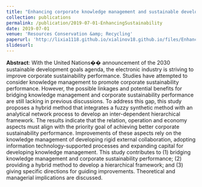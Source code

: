 ```yaml
---
title: "Enhancing corporate knowledge management and sustainable development: An inter-dependent hierarchical structure under linguistic preferences"
collection: publications
permalink: /publication/2019-07-01-EnhancingSustainability
date: 2019-07-01
venue: 'Resources Conservation &amp; Recycling'
paperurl: 'http://lixia1118.github.io/xialinov18.github.io/files/Enhancing corporate knowledge management and sustainable development An inter-dependent hierarchical structure under linguistic preferences.pdf'
slidesurl:
---
```

 **Abstract**: With the United Nations�� announcement of the 2030 sustainable development goals agenda, the electronic industry is striving to improve corporate sustainability performance. Studies have attempted to consider knowledge management to promote corporate sustainability performance. However, the possible linkages and potential benefits for bridging knowledge management and corporate sustainability performance are still lacking in previous discussions. To address this gap, this study proposes a hybrid method that integrates a fuzzy synthetic method with an analytical network process to develop an inter-dependent hierarchical framework. The results indicate that the relation, operation and economy aspects must align with the priority goal of achieving better corporate sustainability performance. Improvements of these aspects rely on the knowledge management of developing rigid external collaboration, adopting information technology-supported processes and expanding capital for developing knowledge management. This study contributes to (1) bridging knowledge management and corporate sustainability performance; (2) providing a hybrid method to develop a hierarchical framework; and (3) giving specific directions for guiding improvements. Theoretical and managerial implications are discussed.